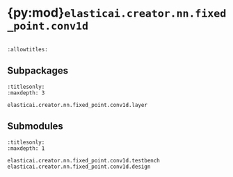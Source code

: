 # {py:mod}`elasticai.creator.nn.fixed_point.conv1d`

```{py:module} elasticai.creator.nn.fixed_point.conv1d
```

```{autodoc2-docstring} elasticai.creator.nn.fixed_point.conv1d
:allowtitles:
```

## Subpackages

```{toctree}
:titlesonly:
:maxdepth: 3

elasticai.creator.nn.fixed_point.conv1d.layer
```

## Submodules

```{toctree}
:titlesonly:
:maxdepth: 1

elasticai.creator.nn.fixed_point.conv1d.testbench
elasticai.creator.nn.fixed_point.conv1d.design
```
